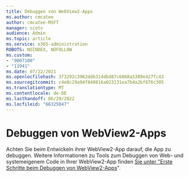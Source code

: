 ```yaml
---
title: Debuggen von WebView2-Apps
ms.author: cmcatee
author: cmcatee-MSFT
manager: scotv
audience: Admin
ms.topic: article
ms.service: o365-administration
ROBOTS: NOINDEX, NOFOLLOW
ms.custom:
- "9007100"
- "11941"
ms.date: 07/22/2021
ms.openlocfilehash: 3f3292c3962ddb314dbd87c6868a5389e427fc43
ms.sourcegitcommit: c4e8c29a94f840816a023131ea7b4a2bf876c305
ms.translationtype: MT
ms.contentlocale: de-DE
ms.lasthandoff: 06/29/2022
ms.locfileid: "66325047"
---
```

# <a name="debug-webview2-apps"></a>Debuggen von WebView2-Apps

Achten Sie beim Entwickeln ihrer WebView2-App darauf, die App zu debuggen. Weitere Informationen zu Tools zum Debuggen von Web- und systemeigenem Code in Ihrer WebView2-App finden [Sie unter "Erste Schritte beim Debuggen von WebView2-Apps](https://docs.microsoft.com/microsoft-edge/webview2/how-to/debug)".